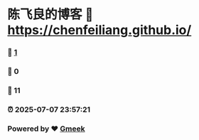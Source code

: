 # 陈飞良的博客 :link: https://chenfeiliang.github.io/ 
### :page_facing_up: [1](https://chenfeiliang.github.io//tag.html) 
### :speech_balloon: 0 
### :hibiscus: 11 
### :alarm_clock: 2025-07-07 23:57:21 
### Powered by :heart: [Gmeek](https://github.com/Meekdai/Gmeek)
